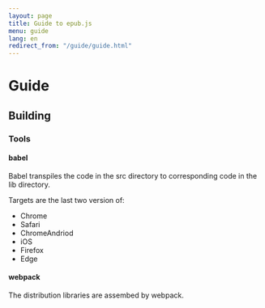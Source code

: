```yaml
---
layout: page
title: Guide to epub.js
menu: guide
lang: en
redirect_from: "/guide/guide.html"
---
```


# Guide

## Building

### Tools

#### babel

Babel transpiles the code in the src directory to corresponding code in the
lib directory.

Targets are the last two version of:

 * Chrome
 * Safari
 * ChromeAndriod
 * iOS
 * Firefox
 * Edge

#### webpack

The distribution libraries are assembed by webpack.
